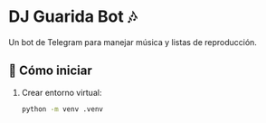 # DJ Guarida Bot 🎶

Un bot de Telegram para manejar música y listas de reproducción.

## 🚀 Cómo iniciar
1. Crear entorno virtual:
   ```bash
   python -m venv .venv
